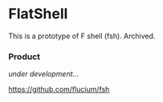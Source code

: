 # FlatShell
This is a prototype of F shell (fsh). Archived.

### Product
*under development…*

https://github.com/flucium/fsh